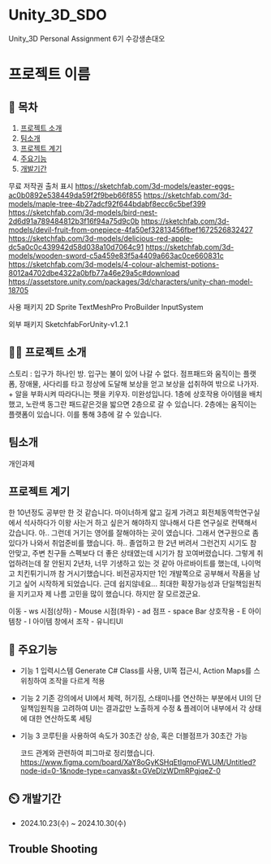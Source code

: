 # Unity_3D_SDO
Unity_3D Personal Assignment 6기 수강생손대오

# 프로젝트 이름

## 📖 목차
1. [프로젝트 소개](#프로젝트-소개)
2. [팀소개](#팀소개)
3. [프로젝트 계기](#프로젝트-계기)
4. [주요기능](#주요기능)
5. [개발기간](#개발기간)


무료 저작권 출처 표시
https://sketchfab.com/3d-models/easter-eggs-ac0b0892e538449da59f2f9beb66f855
https://sketchfab.com/3d-models/maple-tree-4b27adcf92f644bdabf8ecc6c5bef399
https://sketchfab.com/3d-models/bird-nest-2d6d91a789484812b3f16f94a75d9c0b
https://sketchfab.com/3d-models/devil-fruit-from-onepiece-4fa50ef32813456fbef1672526832427
https://sketchfab.com/3d-models/delicious-red-apple-dc5a0c0c439942d58d038a10d7064c91
https://sketchfab.com/3d-models/wooden-sword-c5a459e83f5a4409a663ac0ce660831c
https://sketchfab.com/3d-models/4-colour-alchemist-potions-8012a4702dbe4322a0bfb77a46e29a5c#download
https://assetstore.unity.com/packages/3d/characters/unity-chan-model-18705

사용 패키지
2D Sprite
TextMeshPro
ProBuilder
InputSystem

외부 패키지
SketchfabForUnity-v1.2.1


## 👨‍🏫 프로젝트 소개
스토리 : 입구가 하나인 방. 입구는 불이 있어 나갈 수 없다. 점프패드와 움직이는 플랫폼, 장애물, 사다리를 타고 정상에 도달해 보상을 얻고 보상을 섭취하여 밖으로 나가자. + 알을 부화시켜 따라다니는 펫을 키우자.
미완성입니다.
1층에 상호작용 아이템을 배치 했고, 노란색 동그란 패드같은것을 밟으면 2층으로 갈 수 있습니다. 2층에는 움직이는 플랫폼이 있습니다. 이를 통해 3층에 갈 수 있습니다.

## 팀소개
개인과제

## 프로젝트 계기
한 10년정도 공부만 한 것 같습니다. 마이너하게 얇고 길게 가려고 회전체동역학연구실에서 석사하다가 이왕 사는거 하고 싶은거 해야하지 않나해서 다른 연구실로 컨택해서 갔습니다. 아.. 그런데 거기는 영어를 잘해야하는 곳이 였습니다. 그래서 연구원으로 좀 있다가 나와서 취업준비를 했습니다. 하.. 졸업하고 한 2년 버려서 그런건지 시기도 참 안맞고, 주변 친구들 스펙보다 더 좋은 상태였는데 시기가 참 꼬여버렸습니다. 그렇게 취업하려는데 잘 안된지 2년차, 너무 기생하고 있는 것 같아 아르바이트를 했는데, 나이먹고 치킨튀기니까 참 거시기했습니다. 비전공자지만 1인 개발쪽으로 공부해서 작품을 남기고 싶어 시작하게 되었습니다. 근데 쉽지않네요...
최대한 확장가능성과 단일책임원칙을 지키고자 제 나름 고민을 많이 했습니다. 하지만 잘 모르겠군요.

이동 - ws
시점(상하) - Mouse
시점(좌우) - ad
점프 - space Bar
상호작용 - E
아이템창 - I
아이템 창에서 조작 - 유니티UI

## 💜 주요기능

- 기능 1 입력시스템
    Generate C# Class를 사용, UI쪽 접근시, Action Maps를 스위칭하여 조작을 다르게 적용
- 기능 2
    기존 강의에서 UI에서 체력, 허기짐, 스태미나를 연산하는 부분에서 UI의 단일책임원칙을 고려하여 UI는 결과값만 노출하게 수정 & 플레이어 내부에서 각 상태에 대한 연산하도록 세팅
- 기능 3
    코루틴을 사용하여 속도가 30초간 상승, 혹은 더블점프가 30초간 가능

  코드 관계와 관련하여 피그마로 정리했습니다.
    https://www.figma.com/board/XaY8oGyKSHqEtIgmoFWLUM/Untitled?node-id=0-1&node-type=canvas&t=GVeDlzWDmRPgjqeZ-0

## ⏲️ 개발기간
- 2024.10.23(수) ~ 2024.10.30(수)





## Trouble Shooting
